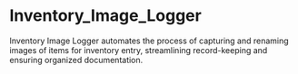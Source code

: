 # Inventory_Image_Logger
Inventory Image Logger automates the process of capturing and renaming images of items for inventory entry, streamlining record-keeping and ensuring organized documentation.
